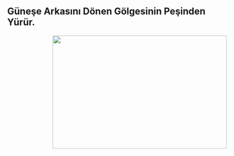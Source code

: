 ## Güneşe Arkasını Dönen Gölgesinin Peşinden Yürür.

<img src="https://giphy.com/gifs/falcaolucas-animated-3d-eternal-siege-3xz2BtNxiBNTisHygM" align="right" width="400" height="260"> 
